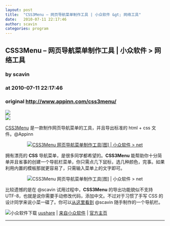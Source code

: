 ```yaml
---
layout: post
title:  "CSS3Menu – 网页导航菜单制作工具 | 小众软件 &gt; 网络工具"
date:   2010-07-11 22:17:46
author: scavin
categories: program
---
```


## CSS3Menu – 网页导航菜单制作工具 | 小众软件 &gt; 网络工具
### by scavin
### at 2010-07-11 22:17:46
### original <http://www.appinn.com/css3menu/>

<p><a href="http://feedads.g.doubleclick.net/~a/Xav6ASJzrfg8vfVfv_PxRecr6jw/0/da"><img src="http://feedads.g.doubleclick.net/~a/Xav6ASJzrfg8vfVfv_PxRecr6jw/0/di" border="0" ismap></a><br>
<a href="http://feedads.g.doubleclick.net/~a/Xav6ASJzrfg8vfVfv_PxRecr6jw/1/da"><img src="http://feedads.g.doubleclick.net/~a/Xav6ASJzrfg8vfVfv_PxRecr6jw/1/di" border="0" ismap></a></p><p><a href="http://www.appinn.com/css3menu/">CSS3Menu</a> 是一款制作网页导航菜单的工具，并且导出标准的 html + css 文件。@Appinn</p>
<p style="text-align:center"><a href="http://www.appinn.com/css3menu/"><img src="http://img1.appinn.com/2010/07/20100711000.png" alt="CSS3Menu   网页导航菜单制作工具[图] | 小众软件 &gt; net" title="CSS3Menu   网页导航菜单制作工具[图] | 小众软件 &gt; net"></a></p>
<p>拥有漂亮的 <strong>CSS</strong> 导航菜单，是很多同学都希望的。<strong>CSS3Menu</strong> 能帮助你十分简单并且省事的创建一个导航栏菜单，你只需点几下鼠标，选几种颜色，完事。如果利用内置的模板那就更容易了，只需输入菜单上的文字即可。</p>
<p style="text-align:center"><img src="http://img1.appinn.com/2010/07/slider-img.png" alt="CSS3Menu   网页导航菜单制作工具[图] | 小众软件 &gt; net" title="CSS3Menu   网页导航菜单制作工具[图] | 小众软件 &gt; net"></p>
<p>比较遗憾的是在 @scavin 试用过程中，<strong>CSS3Menu</strong> 的导出功能貌似不支持 UTF-8，也就是说你需要手动修改代码，添加中文。不过对于习惯了手写 CSS 的设计同学来说小菜一碟了。你可以<a href="http://files.appinn.org/css3menu/CSS3Menu.html">从这里看到</a> @scavin 随手制作的一个导航栏。</p>
<p><img title="点击右侧的链接下载本软件" src="http://www.appinn.com/wp-content/down.gif" alt="小众软件下载"> <a href="http://g.appinn.com/ch">uushare</a> | <a href="http://www.appinn.com/css3menu/">来自小众软件</a> | <a href="http://www.css3menu.com/index.html">官方主页</a></p>
<hr>

